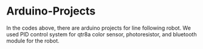 # Arduino-Projects

In the codes above, there are arduino projects for line following robot. We used PID control system for qtr8a color sensor, photoresistor, and bluetooth module for the robot.
